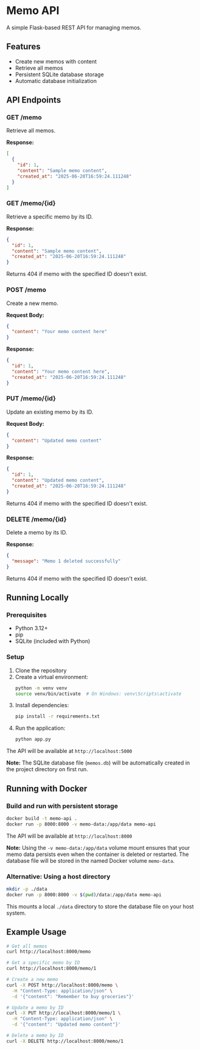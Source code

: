 # Memo API

A simple Flask-based REST API for managing memos.

## Features

- Create new memos with content
- Retrieve all memos
- Persistent SQLite database storage
- Automatic database initialization

## API Endpoints

### GET /memo
Retrieve all memos.

**Response:**
```json
[
  {
    "id": 1,
    "content": "Sample memo content",
    "created_at": "2025-06-20T16:59:24.111248"
  }
]
```

### GET /memo/{id}
Retrieve a specific memo by its ID.

**Response:**
```json
{
  "id": 1,
  "content": "Sample memo content",
  "created_at": "2025-06-20T16:59:24.111248"
}
```

Returns 404 if memo with the specified ID doesn't exist.

### POST /memo
Create a new memo.

**Request Body:**
```json
{
  "content": "Your memo content here"
}
```

**Response:**
```json
{
  "id": 1,
  "content": "Your memo content here",
  "created_at": "2025-06-20T16:59:24.111248"
}
```

### PUT /memo/{id}
Update an existing memo by its ID.

**Request Body:**
```json
{
  "content": "Updated memo content"
}
```

**Response:**
```json
{
  "id": 1,
  "content": "Updated memo content",
  "created_at": "2025-06-20T16:59:24.111248"
}
```

Returns 404 if memo with the specified ID doesn't exist.

### DELETE /memo/{id}
Delete a memo by its ID.

**Response:**
```json
{
  "message": "Memo 1 deleted successfully"
}
```

Returns 404 if memo with the specified ID doesn't exist.

## Running Locally

### Prerequisites
- Python 3.12+
- pip
- SQLite (included with Python)

### Setup
1. Clone the repository
2. Create a virtual environment:
   ```bash
   python -m venv venv
   source venv/bin/activate  # On Windows: venv\Scripts\activate
   ```
3. Install dependencies:
   ```bash
   pip install -r requirements.txt
   ```
4. Run the application:
   ```bash
   python app.py
   ```

The API will be available at `http://localhost:5000`

**Note:** The SQLite database file (`memos.db`) will be automatically created in the project directory on first run.

## Running with Docker

### Build and run with persistent storage
```bash
docker build -t memo-api .
docker run -p 8000:8000 -v memo-data:/app/data memo-api
```

The API will be available at `http://localhost:8000`

**Note:** Using the `-v memo-data:/app/data` volume mount ensures that your memo data persists even when the container is deleted or restarted. The database file will be stored in the named Docker volume `memo-data`.

### Alternative: Using a host directory
```bash
mkdir -p ./data
docker run -p 8000:8000 -v $(pwd)/data:/app/data memo-api
```

This mounts a local `./data` directory to store the database file on your host system.

## Example Usage

```bash
# Get all memos
curl http://localhost:8000/memo

# Get a specific memo by ID
curl http://localhost:8000/memo/1

# Create a new memo
curl -X POST http://localhost:8000/memo \
  -H "Content-Type: application/json" \
  -d '{"content": "Remember to buy groceries"}'

# Update a memo by ID
curl -X PUT http://localhost:8000/memo/1 \
  -H "Content-Type: application/json" \
  -d '{"content": "Updated memo content"}'

# Delete a memo by ID
curl -X DELETE http://localhost:8000/memo/1
```